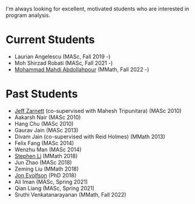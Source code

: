 I'm always looking for excellent, motivated students who are interested in program analysis.

# Current Students

* Laurian Angelescu (MASc, Fall 2019 -)
* Moh Shirzad Robati (MASc, Fall 2021 -)
* <a href="https://mohammadmahdi.com">Mohammad Mahdi Abdollahpour</a> (MMath, Fall 2022 -)

# Past Students

* <a href="https://uwaterloo.ca/electrical-computer-engineering/about/people/jzarnett">Jeff Zarnett</a> (co-supervised with Mahesh Tripunitara) (MASc 2010)
* Aakarsh Nair (MASc 2010)
* Hang Chu (MASc 2010)
* Gaurav Jain (MASc 2013)
* Divam Jain (co-supervised with Reid Holmes) (MMath 2013)
* Felix Fang (MASc 2014)
* Wenzhu Man (MASc 2014)
* <a href="https://www.stephenli.ca">Stephen Li</a> (MMath 2018)
* Jun Zhao (MASc 2018)
* Zeming Liu (MMath 2018)
* <a href="https://eyolfson.com">Jon Eyolfson</a> (PhD 2018)
* Ali Iman (MASc, Spring 2021)
* Qian Liang (MASc, Spring 2021)
* Sruthi Venkatanarayanan (MMath, Fall 2022)
